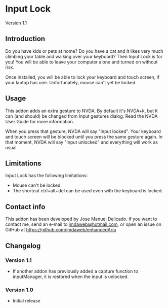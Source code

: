 # Input Lock
Version 1.1

## Introduction

Do you have kids or pets at home? Do you have a cat and It likes very much climbing your table and walking over your keyboard? Then Input Lock is for you! You will be able to leave your computer alone and turned on without risk.

Once installed, you will be able to lock your keyboard and touch screen, if your laptop has one. Unfortunately, mouse can't yet be locked.

## Usage

This addon adds an extra gesture to NVDA. By default it's NVDA+k, but it can (and should) be changed from Input gestures dialog. Read the NVDA User Guide for more information.

When you press that gesture, NVDA will say "Input locked". Your keyboard and touch screen will be blocked until you press the same gesture again. In that moment, NVDA will say "Input unlocked" and everything will work as usual.

## Limitations

Input Lock has the following limitations:

* Mouse can't be locked.
* The shortcut ctrl+alt+del can be used even with the keyboard is locked.

## Contact info

This addon has been developed by Jose Manuel Delicado. If you want to contact me, send an e-mail to jmdaweb@hotmail.com, or open an issue on GitHub at https://github.com/jmdaweb/enhancedAria

## Changelog

### Version 1.1

* If another addon has previously added a capture function to inputManager, it is restored when the input is unlocked.

### Version 1.0

* Initial release

